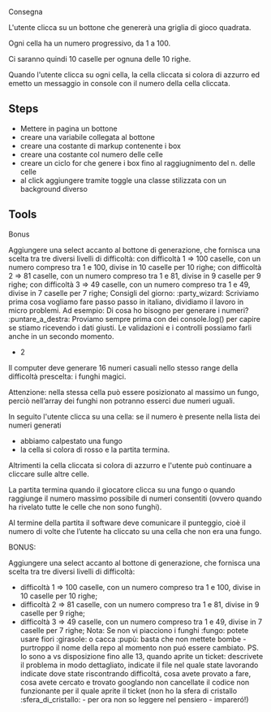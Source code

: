 Consegna

L'utente clicca su un bottone che genererà una griglia di gioco quadrata.

Ogni cella ha un numero progressivo, da 1 a 100.

Ci saranno quindi 10 caselle per ognuna delle 10 righe.

Quando l'utente clicca su ogni cella, la cella cliccata si colora di azzurro ed emetto un messaggio in console con il numero della cella cliccata.

## Steps
- Mettere in pagina un bottone 
- creare una variabile collegata al bottone
- creare una costante di markup contenente i box
- creare una costante col numero delle celle
- creare un ciclo for che genere i box fino al raggiugnimento del n. delle celle
- al click aggiungere tramite toggle una classe stilizzata con un background diverso

## Tools













Bonus

Aggiungere una select accanto al bottone di generazione, che fornisca una scelta tra tre diversi livelli di difficoltà:
con difficoltà 1 => 100 caselle, con un numero compreso tra 1 e 100, divise in 10 caselle per 10 righe;
con difficoltà 2 => 81 caselle, con un numero compreso tra 1 e 81, divise in 9 caselle per 9 righe;
con difficoltà 3 => 49 caselle, con un numero compreso tra 1 e 49, divise in 7 caselle per 7 righe;
Consigli del giorno: :party_wizard:
Scriviamo prima cosa vogliamo fare passo passo in italiano, dividiamo il lavoro in micro problemi.
Ad esempio:
Di cosa ho bisogno per generare i numeri?
:puntare_a_destra: Proviamo sempre prima con dei console.log() per capire se stiamo ricevendo i dati giusti.
Le validazioni e i controlli possiamo farli anche in un secondo momento.








- 2


Il computer deve generare 16 numeri casuali nello stesso range della difficoltà prescelta: i funghi magici.

Attenzione: nella stessa cella può essere posizionato al massimo un fungo, perciò nell’array dei funghi non potranno esserci due numeri uguali.

In seguito l'utente clicca su una cella: se il numero è presente nella lista dei numeri generati
- abbiamo calpestato una fungo
- la cella si colora di rosso e la partita termina.

Altrimenti la cella cliccata si colora di azzurro e l'utente può continuare a cliccare sulle altre celle.

La partita termina quando il giocatore clicca su una fungo o quando raggiunge il numero massimo possibile di numeri consentiti (ovvero quando ha rivelato tutte le celle che non sono funghi).

Al termine della partita il software deve comunicare il punteggio, cioè il numero di volte che l’utente ha cliccato su una cella che non era una fungo.
























BONUS:

Aggiungere una select accanto al bottone di generazione, che fornisca una scelta tra tre diversi livelli di difficoltà:
- difficoltà 1 ⇒ 100 caselle, con un numero compreso tra 1 e 100, divise in 10 caselle per 10 righe;
- difficoltà 2 ⇒ 81 caselle, con un numero compreso tra 1 e 81, divise in 9 caselle per 9 righe;
- difficoltà 3 ⇒ 49 caselle, con un numero compreso tra 1 e 49, divise in 7 caselle per 7 righe;
Nota: Se non vi piacciono i funghi :fungo: potete usare fiori :girasole: o cacca  :pupù: basta che non mettete bombe - purtroppo il nome della repo al momento non puó essere cambiato.
PS. Io sono a vs disposizione fino alle 13, quando aprite un ticket:
descrivete il problema in modo dettagliato,
indicate il file nel quale state lavorando
indicate dove state riscontrando difficoltá,
cosa avete provato a fare,
cosa avete cercato e trovato googlando
non cancellate il codice non funzionante per il quale aprite il ticket (non ho la sfera di cristallo :sfera_di_cristallo: - per ora non so leggere nel pensiero - impareró!)